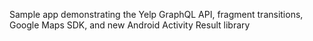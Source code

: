Sample app demonstrating the Yelp GraphQL API, fragment transitions, Google Maps SDK, and new Android Activity Result library
